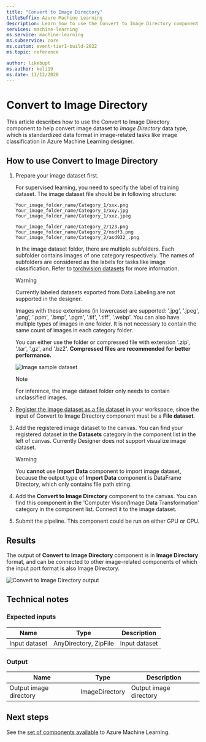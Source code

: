 ```yaml
---
title: "Convert to Image Directory"
titleSuffix: Azure Machine Learning
description: Learn how to use the Convert to Image Directory component to Convert dataset to image directory format.
services: machine-learning
ms.service: machine-learning
ms.subservice: core
ms.custom: event-tier1-build-2022
ms.topic: reference

author: likebupt
ms.author: keli19
ms.date: 11/12/2020
---
```

# Convert to Image Directory

This article describes how to use the Convert to Image Directory component to help convert image dataset to *Image Directory* data type, which is standardized data format in image-related tasks like image classification in Azure Machine Learning designer.

## How to use Convert to Image Directory  

1. Prepare your image dataset first. 

    For supervised learning, you need to specify the label of training dataset. The image dataset file should be in following structure:
    
    ```
    Your_image_folder_name/Category_1/xxx.png
    Your_image_folder_name/Category_1/xxy.jpg
    Your_image_folder_name/Category_1/xxz.jpeg
    
    Your_image_folder_name/Category_2/123.png
    Your_image_folder_name/Category_2/nsdf3.png
    Your_image_folder_name/Category_2/asd932_.png
    ```
    
    In the image dataset folder, there are multiple subfolders. Each subfolder contains images of one category respectively. The names of subfolders are considered as the labels for tasks like image classification. Refer to [torchvision datasets](https://pytorch.org/vision/stable/datasets.html#imagefolder) for more information.

    > [!WARNING]
    > Currently labeled datasets exported from Data Labeling are not supported in the designer.

    Images with these extensions (in lowercase) are supported: '.jpg', '.jpeg', '.png', '.ppm', '.bmp', '.pgm', '.tif', '.tiff', '.webp'. You can also have multiple types of images in one folder. It is not necessary to contain the same count of images in each category folder.

    You can either use the folder or compressed file with extension '.zip', '.tar', '.gz', and '.bz2'. **Compressed files are recommended for better performance.** 
    
    ![Image sample dataset](./media/module/image-sample-dataset.png)

    > [!NOTE]
    > For inference, the image dataset folder only needs to contain unclassified images.

1. [Register the image dataset as a file dataset](../v1/how-to-create-register-datasets.md) in your workspace, since the input of Convert to Image Directory component must be a **File dataset**.

1. Add the registered image dataset to the canvas. You can find your registered dataset in the **Datasets** category in the component list in the left of canvas. Currently Designer does not support visualize image dataset.

    > [!WARNING]
    > You **cannot** use **Import Data** component to import image dataset, because the output type of **Import Data** component is DataFrame Directory, which only contains file path string.

1. Add the **Convert to Image Directory** component to the canvas. You can find this component in the 'Computer Vision/Image Data Transformation' category in the component list. Connect it to the image dataset.
    
3.  Submit the pipeline. This component could be run on either GPU or CPU.

## Results

The output of **Convert to Image Directory** component is in **Image Directory** format, and can be connected to other image-related components of which the input port format is also Image Directory.

![Convert to Image Directory output](./media/module/convert-to-image-directory-output.png)

## Technical notes 

###  Expected inputs  

| Name          | Type                  | Description   |
| ------------- | --------------------- | ------------- |
| Input dataset | AnyDirectory, ZipFile | Input dataset |

###  Output  

| Name                   | Type           | Description            |
| ---------------------- | -------------- | ---------------------- |
| Output image directory | ImageDirectory | Output image directory |

## Next steps

See the [set of components available](component-reference.md) to Azure Machine Learning.
